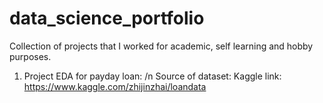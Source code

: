 # data_science_portfolio
Collection of projects that I worked for academic, self learning and hobby purposes.



1. Project EDA for payday loan: /n
Source of dataset: Kaggle
link: https://www.kaggle.com/zhijinzhai/loandata
